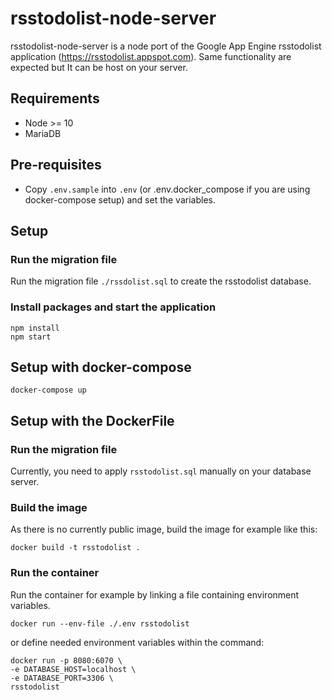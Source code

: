 # rsstodolist-node-server

rsstodolist-node-server is a node port of the Google App Engine rsstodolist application (https://rsstodolist.appspot.com).
Same functionality are expected but It can be host on your server.

## Requirements

- Node >= 10
- MariaDB

## Pre-requisites

- Copy `.env.sample` into `.env` (or .env.docker_compose if you are using docker-compose setup) and set the variables.

## Setup

### Run the migration file

Run the migration file `./rssdolist.sql` to create the rsstodolist database.

### Install packages and start the application

``` shell
npm install
npm start
```

## Setup with docker-compose

```shell
docker-compose up
```

## Setup with the DockerFile

### Run the migration file

Currently, you need to apply `rsstodolist.sql` manually on your database server.

### Build the image

As there is no currently public image, build the image for example like this:

```shell
docker build -t rsstodolist .
```

### Run the container

Run the container for example by linking a file containing environment variables.

```shell
docker run --env-file ./.env rsstodolist
```

or define needed environment variables within the command:

```shell
docker run -p 8080:6070 \
-e DATABASE_HOST=localhost \
-e DATABASE_PORT=3306 \
rsstodolist
```

